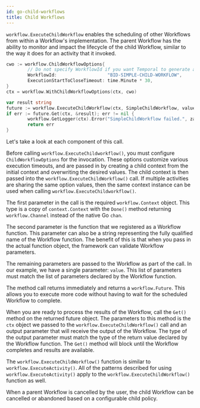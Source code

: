 ```yaml
---
id: go-child-workflows
title: Child Workflows
---
```


`workflow.ExecuteChildWorkflow` enables the scheduling of other Workflows from within a Workflow's
implementation. The parent Workflow has the ability to monitor and impact the lifecycle of the child
Workflow, similar to the way it does for an activity that it invoked.

```go
cwo := workflow.ChildWorkflowOptions{
        // Do not specify WorkflowId if you want Temporal to generate a unique Id for the child execution.
        WorkflowId:                   "BID-SIMPLE-CHILD-WORKFLOW",
        ExecutionStartToCloseTimeout: time.Minute * 30,
}
ctx = workflow.WithChildWorkflowOptions(ctx, cwo)

var result string
future := workflow.ExecuteChildWorkflow(ctx, SimpleChildWorkflow, value)
if err := future.Get(ctx, &result); err != nil {
        workflow.GetLogger(ctx).Error("SimpleChildWorkflow failed.", zap.Error(err))
        return err
}
```
Let's take a look at each component of this call.

Before calling `workflow.ExecuteChildworkflow()`, you must configure `ChildWorkflowOptions` for the
invocation. These options customize various execution timeouts, and are passed in by creating a child
context from the initial context and overwriting the desired values. The child context is then passed
into the `workflow.ExecuteChildWorkflow()` call. If multiple activities are sharing the same option
values, then the same context instance can be used when calling `workflow.ExecuteChildworkflow()`.

The first parameter in the call is the required `workflow.Context` object. This type is a copy of
`context.Context` with the `Done()` method returning `workflow.Channel` instead of the native Go `chan`.

The second parameter is the function that we registered as a Workflow function. This parameter can
also be a string representing the fully qualified name of the Workflow function. The benefit of this
is that when you pass in the actual function object, the framework can validate Workflow parameters.

The remaining parameters are passed to the Workflow as part of the call. In our example, we have a
single parameter: `value`. This list of parameters must match the list of parameters declared by
the Workflow function.

The method call returns immediately and returns a `workflow.Future`. This allows you to execute more
code without having to wait for the scheduled Workflow to complete.

When you are ready to process the results of the Workflow, call the `Get()` method on the returned future
object. The parameters to this method is the `ctx` object we passed to the
`workflow.ExecuteChildWorkflow()` call and an output parameter that will receive the output of the
Workflow. The type of the output parameter must match the type of the return value declared by the
Workflow function. The `Get()` method will block until the Workflow completes and results are
available.

The `workflow.ExecuteChildWorkflow()` function is similar to `workflow.ExecuteActivity()`. All of the
patterns described for using `workflow.ExecuteActivity()` apply to the `workflow.ExecuteChildWorkflow()`
function as well.

When a parent Workflow is cancelled by the user, the child Workflow can be cancelled or abandoned
based on a configurable child policy.
